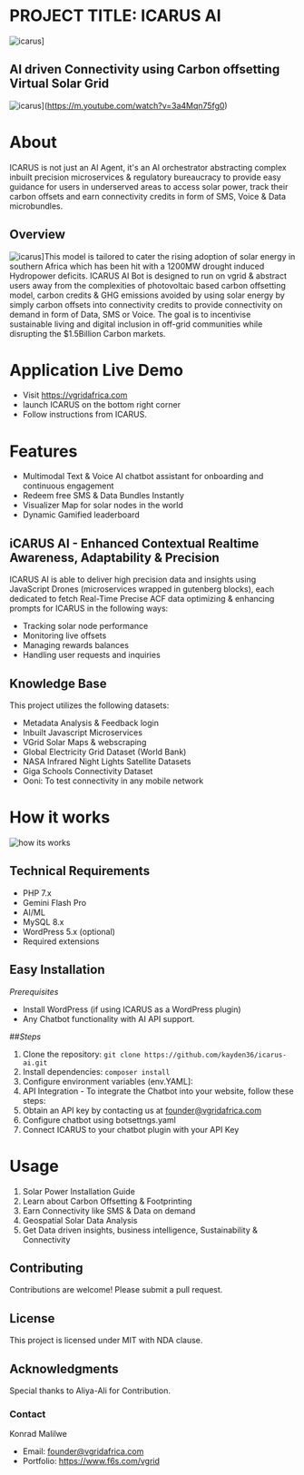 # PROJECT TITLE: ICARUS AI 
![icarus](Media/Polish_20250131_114557539.jpg)]
## AI driven Connectivity using Carbon offsetting Virtual Solar Grid
![icarus](Media/IMG-20240926-WA0018.jpg)](https://m.youtube.com/watch?v=3a4Mqn75fg0)
# About
ICARUS is not just an AI Agent, it's an AI orchestrator abstracting complex inbuilt precision microservices & regulatory bureaucracy to provide easy guidance for users in underserved areas to access solar power, track their carbon offsets and earn connectivity credits in form of SMS, Voice & Data microbundles. 
## Overview 
![icarus](Media/IMG-20250123-WA0137.jpg)]This model is tailored to cater the rising adoption of solar energy in southern Africa which has been hit with a 1200MW drought induced Hydropower deficits. ICARUS AI Bot is designed to run on vgrid & abstract users away from the complexities of photovoltaic based carbon offsetting model, carbon credits & GHG emissions avoided by using solar energy by simply carbon offsets into connectivity credits to provide connectivity on demand in form of Data, SMS or Voice. 
The goal is to incentivise sustainable living and digital inclusion in off-grid communities while disrupting the $1.5Billion Carbon markets.
# Application Live Demo 
- Visit https://vgridafrica.com
- launch ICARUS on the bottom right corner
- Follow instructions from ICARUS.
# Features
- Multimodal Text & Voice AI chatbot assistant for onboarding and continuous engagement 
- Redeem free SMS & Data Bundles Instantly
- Visualizer Map for solar nodes in the world 
- Dynamic Gamified leaderboard
## iCARUS AI - Enhanced Contextual Realtime Awareness, Adaptability & Precision
ICARUS AI is able to deliver high precision data and insights using JavaScript Drones (microservices wrapped in gutenberg blocks), each dedicated to fetch Real-Time Precise ACF data optimizing & enhancing prompts for ICARUS in the following ways:
- Tracking solar node performance
- Monitoring live offsets
- Managing rewards balances
- Handling user requests and inquiries
 
## Knowledge Base
This project utilizes the following datasets:
- Metadata Analysis & Feedback login
- Inbuilt Javascript Microservices
- VGrid Solar Maps & webscraping
- Global Electricity Grid Dataset (World Bank)
- NASA Infrared Night Lights Satellite Datasets
- Giga Schools Connectivity Dataset
- Ooni: To test connectivity in any mobile network
  
# How it works
![how its works](Media/install-solarpa_1737677989.png)
## Technical Requirements
- PHP 7.x
- Gemini Flash Pro
- AI/ML 
- MySQL 8.x
- WordPress 5.x (optional)
- Required extensions 

## Easy Installation 
_Prerequisites_
- Install WordPress (if using ICARUS as a WordPress plugin)
- Any Chatbot functionality with AI API support.

##_Steps_
1. Clone the repository: `git clone https://github.com/kayden36/icarus-ai.git`
2. Install dependencies: `composer install`
3. Configure environment variables (env.YAML]: 
4. API Integration - To integrate the Chatbot into your website, follow these steps:
1. Obtain an API key by contacting us at founder@vgridafrica.com 
2. Configure chatbot using botsettngs.yaml
3. Connect ICARUS to your chatbot plugin with your API Key

# Usage
1.  Solar Power Installation Guide
2.  Learn about Carbon Offsetting & Footprinting
3.  Earn Connectivity like SMS & Data on demand
4.  Geospatial Solar Data Analysis
5.  Get Data driven insights, business intelligence, Sustainability & Connectivity 

## Contributing
Contributions are welcome! Please submit a pull request.

## License
This project is licensed under MIT with NDA clause.

## Acknowledgments
Special thanks to Aliya-Ali for Contribution.

### Contact
Konrad Malilwe
- Email: founder@vgridafrica.com 
- Portfolio: https://www.f6s.com/vgrid
